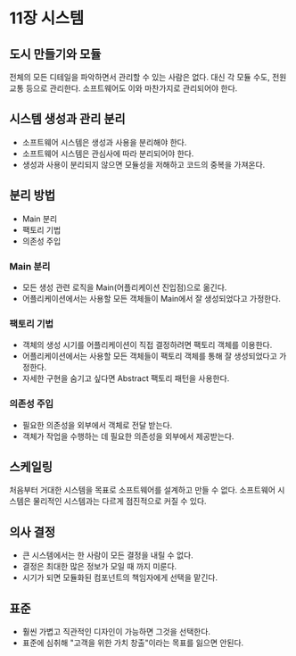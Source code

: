 # 11장 시스템

## 도시 만들기와 모듈

전체의 모든 디테일을 파악하면서 관리할 수 있는 사람은 없다. 대신 각 모듈 수도, 전원 교통 등으로 관리한다. 소프트웨어도 이와 마찬가지로 관리되어야 한다.

## 시스템 생성과 관리 분리

- 소프트웨어 시스템은 생성과 사용을 분리해야 한다.
- 소프트웨어 시스템은 관심사에 따라 분리되어야 한다.
- 생성과 사용이 분리되지 않으면 모듈성을 저해하고 코드의 중복을 가져온다.

## 분리 방법

- Main 분리
- 팩토리 기법
- 의존성 주입

### Main 분리

- 모든 생성 관련 로직을 Main(어플리케이션 진입점)으로 옮긴다.
- 어플리케이션에서는 사용할 모든 객체들이 Main에서 잘 생성되었다고 가정한다.

### 팩토리 기법

- 객체의 생성 시기를 어플리케이션이 직접 결정하려면 팩토리 객체를 이용한다.
- 어플리케이션에서는 사용할 모든 객체들이 팩토리 객체를 통해 잘 생성되었다고 가정한다.
- 자세한 구현을 숨기고 싶다면 Abstract 팩토리 패턴을 사용한다.

### 의존성 주입

- 필요한 의존성을 외부에서 객체로 전달 받는다.
- 객체가 작업을 수행하는 데 필요한 의존성을 외부에서 제공받는다.

## 스케일링

처음부터 거대한 시스템을 목표로 소프트웨어를 설계하고 만들 수 없다. 소프트웨어 시스템은 물리적인 시스템과는 다르게 점진적으로 커질 수 있다.

## 의사 결정

- 큰 시스템에서는 한 사람이 모든 결정을 내릴 수 없다.
- 결정은 최대한 많은 정보가 모일 때 까지 미룬다.
- 시기가 되면 모듈화된 컴포넌트의 책임자에게 선택을 맡긴다.

## 표준

- 훨씬 가볍고 직관적인 디자인이 가능하면 그것을 선택한다.
- 표준에 심취해 "고객을 위한 가치 창출"이라는 목표를 잃으면 안된다.
